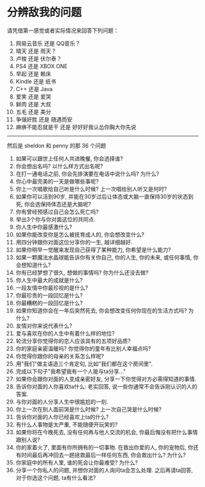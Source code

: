 # 分辨敌我的问题

请凭借第一感觉或者实际情况来回答下列问题：

1. 网易云音乐 还是 QQ音乐？
2. 晴天 还是 雨天？
3. 卢梭 还是 伏尔泰？
4. PS4 还是 XBOX ONE
5. 早起 还是 赖床
6. Kindle 还是 纸书
7. C++ 还是 Java
8. 爱笑 还是 爱哭
9. 鲜肉 还是 大叔
10. 五毛 还是 美分
11. 争强好胜 还是 随遇而安
12. 麻痹不能忍就是干 还是 好好好我认怂你胸大你先说

---

然后是 sheldon 和 penny 的那 36 个问题

1. 如果可以跟世上任何人共进晚餐, 你会选择谁?
2. 你会想出名吗? 以什么样方式出名呢?
3. 在打一通电话之前, 你会先排演要在电话中说什么吗? 为什么?
4. 你心中最完美的一天是做哪些事呢?
5. 你上一次唱歌给自己听是什么时候? 上一次唱给别人听又是何时?
6. 如果你可以活到90岁, 并能在30岁过后让体态或大脑一直保持30岁的状态到死, 你会选保持体态还是大脑呢?
7. 你有曾经预感过自己会怎么死亡吗?
8. 举出3个你与你对面这位的共同点.
9. 你人生中你最感激什么?
10. 如果你能改变你是怎么被抚育成人的, 你会想改变什么?
11. 用四分钟跟你对面这位分享你的一生, 越详细越好.
12. 如果你明早一觉醒来发现自己获得了某种能力, 你希望是什么能力?
13. 如果一颗魔法水晶球能告诉你有关你自己, 你的人生, 你的未来, 或任何事情, 你会想知道什么?
14. 你有已经梦想了很久, 想做的事情吗? 你为什么还没去做?
15. 你人生中最大的成就是什么?
16. 一段友情中你最珍视的是什么?
17. 你最珍贵的一段回忆是什么?
18. 你最糟糕的一段回忆是什么?
19. 如果你知道你会在一年后突然死去, 你会想改变任何你现在的生活方式吗? 为什么?
20. 友情对你来说代表什么?
21. 爱与喜欢在你的人生中有着什么样的地位?
22. 轮流分享你觉得你的恋人应该具有的五项好品质?
23. 你的家庭亲密温暖吗? 你觉得你的童年有比别人幸福点吗?
24. 你觉得你跟你的母亲的关系怎么样呢?
25. 用"我们"做主语造三个肯定句, 比如"我们都在这个房间里".
26. 完成以下句子"我希望我有一个人能与ta分享..."
27. 如果你会跟你对面的人变成亲密好友, 分享一下你觉得对方必需得知道的事情.
28. 告诉你对面的人你喜欢ta什么: 老实回答, 说一些你通常不会告诉刚认识的人的答案.
29. 与你对面的人分享人生中很尴尬的一刻.
30. 你上一次在别人面前哭是什么时候? 上一次自己哭是什么时候?
31. 告诉你对面的人你已经喜欢上ta的什么?
32. 有什么人事物是太严重, 不能随便开玩笑的?
33. 如果你将在今晚死去, 没有任何再与他人交流的机会, 你最后悔没有把什么事情跟别人说?
34. 你的家着火了, 里面有你所拥有的一切事物. 在救出你爱的人, 你的宠物后, 你还有时间最后再冲回去一趟拯救最后一样任何东西, 你会救出什么? 为什么?
35. 你家庭中的所有人里, 谁的死会让你最难受? 为什么?
36. 分享一个你私人的问题, 并想你对面的人询问ta会怎么处理. 之后再请ta回答, 对于你选这个问题, ta有什么看法?
